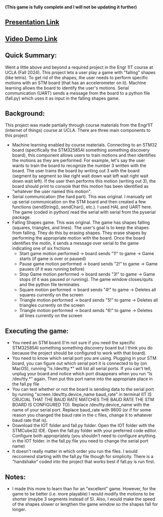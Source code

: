 **(This game is fully complete and I will not be updating it further)**

## [Presentation Link](https://docs.google.com/presentation/d/1nt9gRMgprMrjdH6lQ8kB16Lm4ZPe6Ehf_eqI9vMX2Y4/edit#slide=id.g31c968ffbe4_2_91)
## [Video Demo Link](https://www.youtube.com/watch?v=UFumihdRavY)

## Quick Summary:
Went a little above and beyond a required project in the Engr 1IT course at UCLA (Fall 2024). This project lets a user play a game with "falling" shapes (like tetris). To get rid of the shapes, the user needs to perform specific motions with an STM board (that has an accelerometer on it). Machine learning allows the board to identify the user's motions. Serial communication (UART) sends a message from the board to a python file (fall.py) which uses it as input in the falling shapes game.

## Background: 
This project was made partially through course materials from the Engr1IT (internet of things) course at UCLA. There are three main components to this project
- Machine learning enabled by course materials. Connecting to an STM32 board (specifically the STM32585AI something something discovery board), this component allows users to train motions and then identifies the motions as they are performed. For example, let's say the user wants to train the board to recognize the number 3 written with the board. The user trains the board by writing out 3 with the board (segment by segment so like right wait down wait left wait right wait down wait left). If the user then performs this motion (writing out 3), the board should print to console that this motion has been identified as "whatever the user named this motion".
- Serial communication (the hard part). This was original. I manually set up serial communication on the STM board and then created a few functions (sendString(), sendChar(), etc.). I used HAL and UART here. The game (coded in python) read the serial with serial from the pyserial package.
- Falling Shapes game. This was original. The game has shapes falling (squares, triangles, and lines). The user's goal is to keep the shapes from falling. They do this by erasing shapes. They erase shapes by performing the appropriate motion with the board. Once the board identifies the motin, it sends a message over serial to the game indicating one of six fnctions
  - Start game motion performed -> board sends "1!" to game -> Game starts (if game is over or paused)
  - Pause game motion performed -> board sends "2!" to game -> Game pauses (if it was running before)
  - Stop Game motion performed -> board sends "3!" to game -> Game stops (if it was paused or running). The game window closes/quits and the python file terminates
  - Square motion performed -> board sends "4!" to game -> Deletes all squares currently on the screen
  - Triangle motion performed -> board sends "5!" to game -> Deletes all triangles currently on the screen
  - Triangle motion performed -> board sends "6!" to game -> Deletes all lines currently on the screen

## Executing the game:
- You need an STM board (I'm not sure if you need the specific STM32585AI something something discovery board but I think you do because the project should be configured to work with that board).
- You need to know which serial port you are using. Plugging in your STM board, you can figure out which serial port it is connected to by (on MacOS), running "ls /dev/tty.\*" will list all serial ports. If you can't tell, unplug your board and notice which port disappears when you run "ls /dev/tty.\*" again. Then put this port name into the appropriate place in the fall.py file
- You can test whether or not the board is sending data to the serial port by running "screen /dev/tty.device_name baud_rate" in terminal (IT IS CRUCIAL THAT THE BAUD RATE MATCHES THE BAUD RATE THE STM BOARD IS CONFIGURED TO). Replace /dev/tty.device_name with the name of your serial port. Replace baud_rate with 9600 (or if for some reason you changed the baud rate in the c files, change it to whatever baud rate that is).
- Download the IOT folder and fall.py folder. Open the IOT folder with the STMCube32 IDE. Open the fall.py folder with your preferred code editor. Configure both appropriately (you shouldn't need to configure anything in the IOT folder. in the fall.py file you need to change the serial port name)
- It doesn't really matter in which order you run the files. I would reccomend starting with the fall.py file though for simplicity. There is a "handshake" coded into the project that works best if fall.py is run first.

## Notes: 
- I made this more to learn than for an "excellent" game. However, for the game to be better (i.e. more playable) I would modify the motions to be shorter (maybe 3 segments instead of 5). Also, I would make the speed of the shapes slower or lengthen the game window so the shapes fall for longer.

